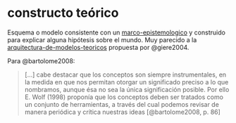 # constructo teórico

Esquema o modelo consistente con un [marco-epistemologico](marco-epistemologico.md) y construido para explicar alguna hipótesis sobre el mundo. Muy parecido a la [arquitectura-de-modelos-teoricos](arquitectura-de-modelos-teoricos.md) propuesta por @giere2004.

Para @bartolome2008:

 >
 > [...] cabe destacar que los conceptos son siempre instrumentales, en la medida en que nos permitan otorgar un significado preciso a lo que nombramos, aunque ésa no sea la única significación posible. Por ello E. Wolf (1998) proponía que los conceptos deben ser tratados como un conjunto de herramientas, a través del cual podemos revisar de manera periódica y crítica nuestras ideas [@bartolome2008, p. 86]
